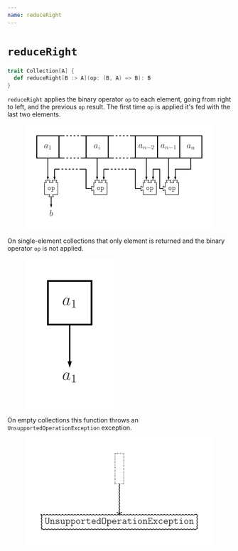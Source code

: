 ```yaml
---
name: reduceRight
---
```


# `reduceRight`

~~~ scala
trait Collection[A] {
  def reduceRight[B :> A](op: (B, A) => B): B
}
~~~

`reduceRight` applies the binary operator `op` to each element, going from right to left, and the previous `op` result.
The first time `op` is applied it's fed with the last two elements.

<figure class="diagram">
  <img src="images/reduceRight.svg" alt="reduceRight function">
  <!-- <figcaption class="diagram-desc"></figcaption> -->
</figure>

On single-element collections that only element is returned and the binary operator `op` is not applied.

<figure class="diagram">
  <img src="images/reduceRight.2.svg" alt="reduceRight function">
  <!-- <figcaption class="diagram-desc"></figcaption> -->
</figure>

On empty collections this function throws an `UnsupportedOperationException` exception.

<figure class="diagram">
  <img src="images/reduceRight.3.svg" alt="reduceRight function">
  <!-- <figcaption class="diagram-desc"></figcaption> -->
</figure>
